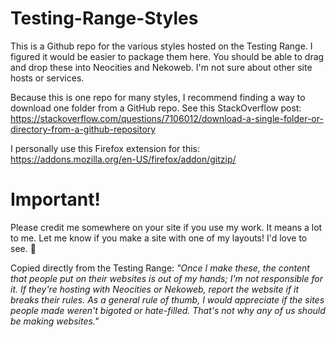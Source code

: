 # Testing-Range-Styles

This is a Github repo for the various styles hosted on the Testing Range. I figured it would be easier to package them here. You should be able to drag and drop these into Neocities and Nekoweb. I'm not sure about other site hosts or services.

Because this is one repo for many styles, I recommend finding a way to download one folder from a GitHub repo. See this StackOverflow post: https://stackoverflow.com/questions/7106012/download-a-single-folder-or-directory-from-a-github-repository

I personally use this Firefox extension for this: https://addons.mozilla.org/en-US/firefox/addon/gitzip/

# Important!

Please credit me somewhere on your site if you use my work. It means a lot to me. Let me know if you make a site with one of my layouts! I'd love to see. 🥰

Copied directly from the Testing Range: *"Once I make these, the content that people put on their websites is out of my hands; I'm not responsible for it. If they're hosting with Neocities or Nekoweb, report the website if it breaks their rules. As a general rule of thumb, I would appreciate if the sites people made weren't bigoted or hate-filled. That's not why any of us should be making websites."*
